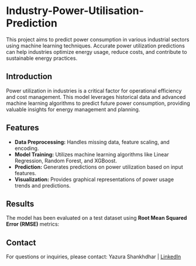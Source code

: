 # Industry-Power-Utilisation-Prediction
This project aims to predict power consumption in various industrial sectors using machine learning techniques. Accurate power utilization predictions can help industries optimize energy usage, reduce costs, and contribute to sustainable energy practices.

## Introduction
Power utilization in industries is a critical factor for operational efficiency and cost management. This model leverages historical data and advanced machine learning algorithms to predict future power consumption, providing valuable insights for energy management and planning.

## Features
* **Data Preprocessing:** Handles missing data, feature scaling, and encoding.
* **Model Training:** Utilizes machine learning algorithms like Linear Regression, Random Forest, and XGBoost.
* **Prediction:** Generates predictions on power utilization based on input features.
* **Visualization:** Provides graphical representations of power usage trends and predictions.

## Results
The model has been evaluated on a test dataset using **Root Mean Squared Error (RMSE)** metrics:

## Contact
For questions or inquiries, please contact:
Yazura Shankhdhar | [LinkedIn](www.linkedin.com/in/yazura-shankhdhar-72825a82)

